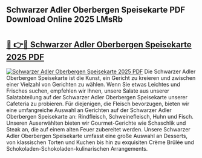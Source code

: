 ## Schwarzer Adler Oberbergen Speisekarte PDF Download Online 2025 LMsRb

# <h2><a href="http://gccd8o.nevu.top/?p=Schwarzer+Adler+Oberbergen+Speisekarte">🔗 👉🔴 Schwarzer Adler Oberbergen Speisekarte 2025 PDF</a></h2>

[![Schwarzer Adler Oberbergen Speisekarte 2025 PDF](https://i.imgur.com/dBaPXMq.png)](http://gccd8o.nevu.top/?p=Schwarzer+Adler+Oberbergen+Speisekarte)
Die Schwarzer Adler Oberbergen Speisekarte ist die Kunst, ein Gericht zu kreieren und zwischen einer Vielzahl von Gerichten zu wählen. Wenn Sie etwas Leichtes und Frisches suchen, empfehlen wir Ihnen, unsere Salate aus unserer Salatabteilung auf der Schwarzer Adler Oberbergen Speisekarte unserer Cafeteria zu probieren. Für diejenigen, die Fleisch bevorzugen, bieten wir eine umfangreiche Auswahl an Gerichten auf der Schwarzer Adler Oberbergen Speisekarte an: Rindfleisch, Schweinefleisch, Huhn und Fisch. Unseren Auserwählten bieten wir Gourmet-Gerichte wie Schaschlik und Steak an, die auf einem alten Feuer zubereitet werden. Unsere Schwarzer Adler Oberbergen Speisekarte umfasst eine große Auswahl an Desserts, von klassischen Torten und Kuchen bis hin zu exquisiten Crème Brûlée und Schokoladen-Schokoladen-kulinarischen Arrangements.
